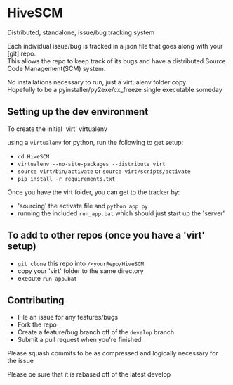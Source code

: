 # HiveSCM
Distributed, standalone, issue/bug tracking system

Each individual issue/bug is tracked in a json file that goes along with your [git] repo.<br>
This allows the repo to keep track of its bugs and have a distributed Source Code Management(SCM) system.<br>

No installations necessary to run, just a virtualenv folder copy<br>
Hopefully to be a pyinstaller/py2exe/cx_freeze single executable someday

## Setting up the dev environment 
To create the initial 'virt' virtualenv

using a `virtualenv` for python, run the following to get setup:
- `cd HiveSCM`
- `virtualenv --no-site-packages --distribute virt`
- `source virt/bin/activate` or `source virt/scripts/activate`
- `pip install -r requirements.txt`

Once you have the virt folder, you can get to the tracker by:
- 'sourcing' the activate file and `python app.py`
- running the included `run_app.bat` which should just start up the 'server'

## To add to other repos (once you have a 'virt' setup)
- `git clone` this repo into  `/<yourRepo/HiveSCM`
- copy your 'virt' folder to the same directory
- execute `run_app.bat`

## Contributing
- File an issue for any features/bugs
- Fork the repo
- Create a feature/bug branch off of the `develop` branch
- Submit a pull request when you're finished

Please squash commits to be as compressed and logically necessary for the issue

Please be sure that it is rebased off of the latest develop
